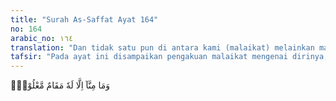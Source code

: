 ```yaml
---
title: "Surah As-Saffat Ayat 164"
no: 164
arabic_no: ١٦٤
translation: "Dan tidak satu pun di antara kami (malaikat) melainkan masing-masing mempunyai kedudukan tertentu,"
tafsir: "Pada ayat ini disampaikan pengakuan malaikat mengenai dirinya, yaitu bahwa mereka memanggul fungsi dan tugas tertentu. Mereka menjalankan fungsi dan tugasnya itu tanpa mengurangi atau menambah sedikit pun dari yang diperintahkan Allah swt sebagaimana dinyatakan dalam firman-Nya:\n\n¦yang tidak durhaka kepada Allah terhadap apa yang Dia perintahkan kepada mereka dan selalu mengerjakan apa yang diperintahkan. (at-Tahrim/66: 6)"
---
```

وَمَا مِنَّآ اِلَّا لَهٗ مَقَامٌ مَّعْلُوْمٌۙ